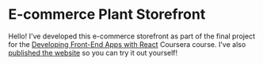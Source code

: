 # E-commerce Plant Storefront
Hello! I've developed this e-commerce storefront as part of the final project for the [Developing Front-End Apps with React](https://www.coursera.org/learn/developing-frontend-apps-with-react) Coursera course. I've also [published the website](https://sxc1.github.io/e-plantShopping/) so you can try it out yourself!